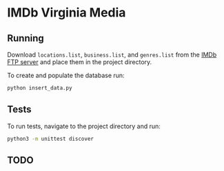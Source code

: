 IMDb Virginia Media
======
## Running
Download `locations.list`, `business.list`, and `genres.list` from the [IMDb FTP server](http://www.imdb.com/interfaces) and place them in the project directory.

To create and populate the database run:
```bash
python insert_data.py
```
## Tests
To run tests, navigate to the project directory and run:
```bash
python3 -m unittest discover
```
## TODO
